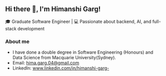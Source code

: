 ## Hi there 👋, I'm Himanshi Garg!
🎓 Graduate Software Engineer | 💻 Passionate about backend, AI, and full-stack development

### About me
- I have done a double degree in Software Engineering (Honours) and Data Science from Macquarie University(Sydney).
- Email: hima.garg.04@gmail.com
- LinkedIn: www.linkedin.com/in/himanshi-garg-

<!--
**himanshi-garg0404/himanshi-garg0404** is a ✨ _special_ ✨ repository because its `README.md` (this file) appears on your GitHub profile.

Here are some ideas to get you started:

- 🔭 I’m currently working on ...
- 🌱 I’m currently learning ...
- 👯 I’m looking to collaborate on ...
- 🤔 I’m looking for help with ...
- 💬 Ask me about ...
- 📫 How to reach me: ...
- 😄 Pronouns: ...
- ⚡ Fun fact: ...
-->
